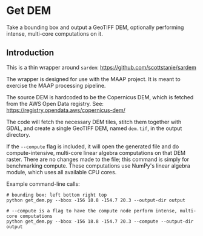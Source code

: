 # Get DEM

Take a bounding box and output a GeoTIFF DEM, optionally performing intense,
multi-core computations on it.

## Introduction

This is a thin wrapper around `sardem`: <https://github.com/scottstanie/sardem>

The wrapper is designed for use with the MAAP project.  It is meant to exercise
the MAAP processing pipeline.

The source DEM is hardcoded to be the Copernicus DEM, which is fetched from the
AWS Open Data registry.  See: <https://registry.opendata.aws/copernicus-dem/>

The code will fetch the necessary DEM tiles, stitch them together with GDAL, and
create a single GeoTIFF DEM, named `dem.tif`, in the output directory.

If the `--compute` flag is included, it will open the generated file and do
compute-intensive, multi-core linear algebra computations on that DEM raster.
There are no changes made to the file; this command is simply for benchmarking
compute.  These computations use NumPy's linear algebra module, which uses all
available CPU cores.

Example command-line calls:

```plain
# bounding box: left bottom right top
python get_dem.py --bbox -156 18.8 -154.7 20.3 --output-dir output

# --compute is a flag to have the compute node perform intense, multi-core computations
python get_dem.py --bbox -156 18.8 -154.7 20.3 --compute --output-dir output
```
